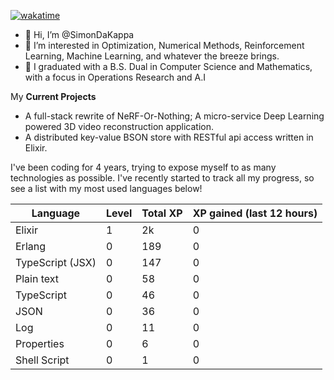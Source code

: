 
[![wakatime](https://wakatime.com/badge/user/50e6c678-94a9-4739-af51-360aeb113c51.svg)](https://wakatime.com/@50e6c678-94a9-4739-af51-360aeb113c51)

- 👋 Hi, I’m @SimonDaKappa
- 👀 I’m interested in Optimization, Numerical Methods, Reinforcement Learning, Machine Learning, and whatever the breeze brings.
- 🌱 I graduated with a B.S. Dual in Computer Science and Mathematics, with a focus in Operations Research and A.I

My **Current Projects** 
- A full-stack rewrite of NeRF-Or-Nothing; A micro-service Deep Learning powered 3D video reconstruction application.
- A distributed key-value BSON store with RESTful api access written in Elixir.

I've been coding for 4 years, trying to expose myself to as many technologies as possible. I've recently started to track all my progress, so see
a list with my most used languages below!

| Language | Level | Total XP | XP gained (last 12 hours) |
| --- | --- | --- | --- |
| Elixir | 1 | 2k | 0 |
| Erlang | 0 | 189 | 0 |
| TypeScript (JSX) | 0 | 147 | 0 |
| Plain text | 0 | 58 | 0 |
| TypeScript | 0 | 46 | 0 |
| JSON | 0 | 36 | 0 |
| Log | 0 | 11 | 0 |
| Properties | 0 | 6 | 0 |
| Shell Script | 0 | 1 | 0 |